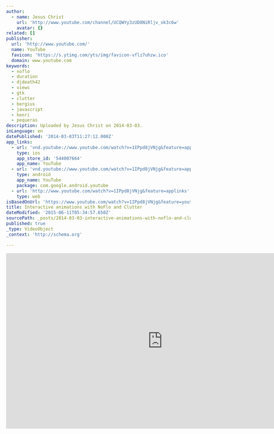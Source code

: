 ```yaml
---
author:
  - name: Jesus Christ
    url: 'http://www.youtube.com/channel/UCQWYy3zUD8NiRljv_ok3c6w'
    avatar: {}
related: []
publisher:
  url: 'http://www.youtube.com/'
  name: YouTube
  favicon: 'https://s.ytimg.com/yts/img/favicon-vflz7uhzw.ico'
  domain: www.youtube.com
keywords:
  - noflo
  - duration
  - djdeath42
  - views
  - gtk
  - clutter
  - bergius
  - javascript
  - henri
  - pequeras
description: Uploaded by Jesus Christ on 2014-03-03.
inLanguage: en
datePublished: '2014-03-03T11:27:12.000Z'
app_links:
  - url: 'vnd.youtube://www.youtube.com/watch?v=1IPpd8jVNjg&feature=applinks'
    type: ios
    app_store_id: '544007664'
    app_name: YouTube
  - url: 'vnd.youtube://www.youtube.com/watch?v=1IPpd8jVNjg&feature=applinks'
    type: android
    app_name: YouTube
    package: com.google.android.youtube
  - url: 'http://www.youtube.com/watch?v=1IPpd8jVNjg&feature=applinks'
    type: web
isBasedOnUrl: 'https://www.youtube.com/watch?v=1IPpd8jVNjg&feature=youtu.be'
title: Interactive animations with NoFlo and Clutter
dateModified: '2015-06-11T05:34:57.650Z'
sourcePath: _posts/2014-03-03-interactive-animations-with-noflo-and-clutter.md
published: true
_type: VideoObject
_context: 'http://schema.org'

---
```

<iframe src="https://cdn.embedly.com/widgets/media.html?src=https%3A%2F%2Fwww.youtube.com%2Fembed%2F1IPpd8jVNjg%3Ffeature%3Doembed&amp;url=https%3A%2F%2Fwww.youtube.com%2Fwatch%3Fv%3D1IPpd8jVNjg&amp;image=https%3A%2F%2Fi.ytimg.com%2Fvi%2F1IPpd8jVNjg%2Fhqdefault.jpg&amp;key=b7d04c9b404c499eba89ee7072e1c4f7&amp;type=text%2Fhtml&amp;schema=youtube" width="854" height="480" scrolling="no" frameborder="0" allowfullscreen="allowfullscreen" style=""></iframe>